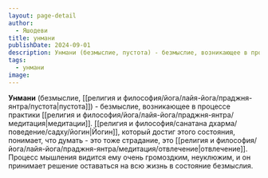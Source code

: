 ```yaml
---
layout: page-detail
author:
  - Яшодеви
title: унмани
publishDate: 2024-09-01
description: Унмани (безмыслие, пустота) - безмыслие, возникающее в процессе практики медитации. Йогин, который достиг этого состояния, понимает, что думать - это тоже страдание, это отвлечение. Процесс мышления видится ему очень громоздким, неуклюжим, и он принимает решение оставаться на всю жизнь в состояние безмыслия.
tags:
  - унмани
image:
---
```

**Унмани** (безмыслие, [[религия и философия/йога/лайя-йога/праджня-янтра/пустота|пустота]]) - безмыслие, возникающее в процессе практики [[религия и философия/йога/лайя-йога/праджня-янтра/медитация|медитации]]. [[религия и философия/санатана дхарма/поведение/садху/йогин|Йогин]], который достиг этого состояния, понимает, что думать - это тоже страдание, это [[религия и философия/йога/лайя-йога/праджня-янтра/медитация/отвлечение|отвлечение]]. Процесс мышления видится ему очень громоздким, неуклюжим, и он принимает решение оставаться на всю жизнь в состояние безмыслия.

